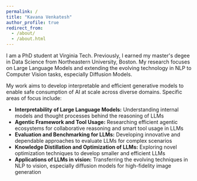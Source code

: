 ```yaml
---
permalink: /
title: "Kavana Venkatesh"
author_profile: true
redirect_from: 
  - /about/
  - /about.html
---
```


I am a PhD student at Virginia Tech. Previously, I earned my master's degee in Data Science from Northeastern University, Boston. My research focuses on Large Language Models and extending the evolving technology in NLP to Computer Vision tasks, especially Diffusion Models.

My work aims to develop interpretable and efficient generative models to enable safe consumption of AI at scale across diverse domains. Specific areas of focus include:

- **Interpretability of Large Language Models:** Understanding internal models and thought processes behind the reasoning of LLMs
- **Agentic Framework and Tool Usage:** Researching efficient agentic ecosystems for collaborative reasoning and smart tool usage in LLMs
- **Evaluation and Benchmarking for LLMs:** Developing innovative and dependable approaches to evaluate LLMs for complex scenarios
- **Knowledge Distillation and Optimization of LLMs:** Exploring novel optimization techniques to develop smaller and efficient LLMs
- **Applications of LLMs in vision:** Transferring the evolving techniques in NLP to vision, especially diffusion models for high-fidelity image generation 
